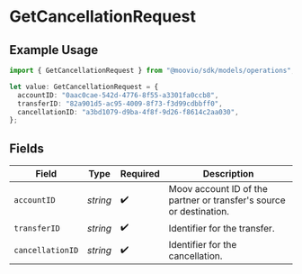 # GetCancellationRequest

## Example Usage

```typescript
import { GetCancellationRequest } from "@moovio/sdk/models/operations";

let value: GetCancellationRequest = {
  accountID: "0aac0cae-542d-4776-8f55-a3301fa0ccb8",
  transferID: "82a901d5-ac95-4009-8f73-f3d99cdbbff0",
  cancellationID: "a3bd1079-d9ba-4f8f-9d26-f8614c2aa030",
};
```

## Fields

| Field                                                               | Type                                                                | Required                                                            | Description                                                         |
| ------------------------------------------------------------------- | ------------------------------------------------------------------- | ------------------------------------------------------------------- | ------------------------------------------------------------------- |
| `accountID`                                                         | *string*                                                            | :heavy_check_mark:                                                  | Moov account ID of the partner or transfer's source or destination. |
| `transferID`                                                        | *string*                                                            | :heavy_check_mark:                                                  | Identifier for the transfer.                                        |
| `cancellationID`                                                    | *string*                                                            | :heavy_check_mark:                                                  | Identifier for the cancellation.                                    |